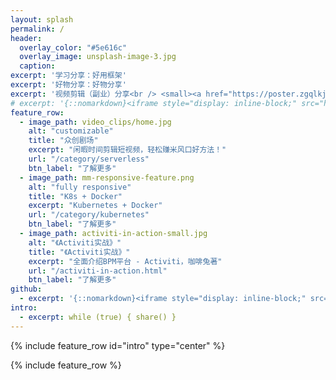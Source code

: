 ```yaml
---
layout: splash
permalink: /
header:
  overlay_color: "#5e616c"
  overlay_image: unsplash-image-3.jpg
  caption:
excerpt: '学习分享：好用框架'
excerpt: '好物分享：好物分享'
excerpt: '视频剪辑（副业）分享<br /> <small><a href="https://poster.zgqlkj.com/?invitationQr=DLBIEX4M">《众创剧场》平台-视频剪辑（副业）</a></small>'
# excerpt: '{::nomarkdown}<iframe style="display: inline-block;" src="https://ghbtns.com/github-btn.html?user=zhoumimigithub&repo=blog&type=star&count=true&size=large" frameborder="0" scrolling="0" width="160px" height="30px"></iframe> <iframe style="display: inline-block;" src="https://ghbtns.com/github-btn.html?user=zhoumimigithub&repo=blog&type=fork&count=true&size=large" frameborder="0" scrolling="0" width="158px" height="30px"></iframe>{:/nomarkdown}'
feature_row:
  - image_path: video_clips/home.jpg
    alt: "customizable"
    title: "众创剧场"
    excerpt: "闲暇时间剪辑短视频，轻松赚米风口好方法！"
    url: "/category/serverless"
    btn_label: "了解更多"
  - image_path: mm-responsive-feature.png
    alt: "fully responsive"
    title: "K8s + Docker"
    excerpt: "Kubernetes + Docker"
    url: "/category/kubernetes"
    btn_label: "了解更多"
  - image_path: activiti-in-action-small.jpg
    alt: "《Activiti实战》"
    title: "《Activiti实战》"
    excerpt: "全面介绍BPM平台 - Activiti，咖啡兔著"
    url: "/activiti-in-action.html"
    btn_label: "了解更多"
github:
  - excerpt: '{::nomarkdown}<iframe style="display: inline-block;" src="https://ghbtns.com/github-btn.html?user=zhoumimigithub&repo=blog&type=star&count=true&size=large" frameborder="0" scrolling="0" width="160px" height="30px"></iframe> <iframe style="display: inline-block;" src="https://ghbtns.com/github-btn.html?user=zhoumimigithub&repo=blog&type=fork&count=true&size=large" frameborder="0" scrolling="0" width="158px" height="30px"></iframe>{:/nomarkdown}'
intro:
  - excerpt: while (true) { share() }
---
```


{% include feature_row id="intro" type="center" %}

{% include feature_row %}